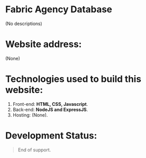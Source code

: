 # Fabric Agency Database
(No descriptions)
# Website address:
(None)
# Technologies used to build this website:
1. Front-end: <b>HTML, CSS, Javascript</b>.
2. Back-end: <b>NodeJS and ExpressJS</b>.
3. Hosting: (None).
# Development Status:
> End of support.
